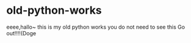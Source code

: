 # old-python-works
eeee,hallo~
this is my old python works
you do not need to see this
Go out!!!!(Doge
